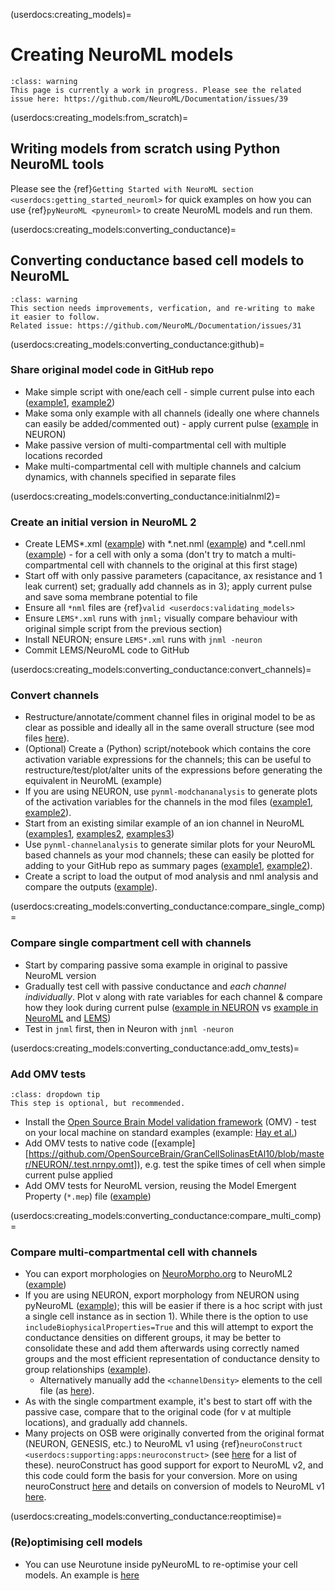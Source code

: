 (userdocs:creating_models)=
# Creating NeuroML models
```{admonition} WIP
:class: warning
This page is currently a work in progress. Please see the related issue here: https://github.com/NeuroML/Documentation/issues/39
```

(userdocs:creating_models:from_scratch)=
## Writing models from scratch using Python NeuroML tools

Please see the {ref}`Getting Started with NeuroML section <userdocs:getting_started_neuroml>` for quick examples on how you can use {ref}`pyNeuroML <pyneuroml>` to create NeuroML models and run them.

(userdocs:creating_models:converting_conductance)=
## Converting conductance based cell models to NeuroML
```{admonition} Needs improvements
:class: warning
This section needs improvements, verfication, and re-writing to make it easier to follow.
Related issue: https://github.com/NeuroML/Documentation/issues/31
```

(userdocs:creating_models:converting_conductance:github)=
### Share original model code in GitHub repo

- Make simple script with one/each cell - simple current pulse into each ([example1](https://github.com/mbezaire/ca1/blob/development/NeuroML2/olm.hoc), [example2](https://github.com/OpenSourceBrain/MiglioreEtAl14_OlfactoryBulb3D/blob/master/NEURON/mitral.hoc))
- Make soma only example with all channels (ideally one where channels can easily be added/commented out) - apply current pulse ([example](https://github.com/OpenSourceBrain/BlueBrainProjectShowcase/blob/master/NMC/NEURON/Test_Soma.hoc) in NEURON)
- Make passive version of multi-compartmental cell with multiple locations recorded
- Make multi-compartmental cell with multiple channels and calcium dynamics, with channels specified in separate files

(userdocs:creating_models:converting_conductance:initialnml2)=
### Create an initial version in NeuroML 2

- Create LEMS*.xml ([example](https://github.com/OpenSourceBrain/BlueBrainProjectShowcase/blob/master/NMC/NeuroML2/LEMS_Soma_AllNML2.xml)) with *.net.nml ([example](https://github.com/OpenSourceBrain/BlueBrainProjectShowcase/blob/master/NMC/NeuroML2/Soma_AllNML2.net.nml)) and *.cell.nml ([example](https://github.com/OpenSourceBrain/BlueBrainProjectShowcase/blob/master/NMC/NeuroML2/Soma_AllNML2.cell.nml)) - for a cell with only a soma (don't try to match a multi-compartmental cell with channels to the original at this first stage)
- Start off with only passive parameters (capacitance, ax resistance and 1 leak current) set; gradually add channels as in 3); apply current pulse and save soma membrane potential to file
- Ensure all `*nml` files are {ref}`valid <userdocs:validating_models>`
- Ensure `LEMS*.xml` runs with `jnml;` visually compare behaviour with original simple script from the previous section)
- Install NEURON; ensure `LEMS*.xml` runs with `jnml -neuron`
- Commit LEMS/NeuroML code to GitHub


(userdocs:creating_models:converting_conductance:convert_channels)=
### Convert channels
- Restructure/annotate/comment channel files in original model to be as clear as possible and ideally all in the same overall structure (see mod files [here](https://github.com/mbezaire/ca1/tree/development)).
- (Optional) Create a (Python) script/notebook which contains the core activation variable expressions for the channels; this can be useful to restructure/test/plot/alter units of the expressions before generating the equivalent in NeuroML (example)
- If you are using NEURON, use `pynml-modchananalysis` to generate plots of the activation variables for the channels in the mod files ([example1](https://github.com/NeuroML/pyNeuroML/blob/master/examples/analyseNaMod.sh), [example2](https://github.com/OpenSourceBrain/BlueBrainProjectShowcase/blob/master/NMC/NEURON/analyse.sh)).
- Start from an existing similar example of an ion channel in NeuroML ([examples1](https://github.com/OpenSourceBrain/AllenInstituteNeuroML/tree/master/CellTypesDatabase/models/NeuroML2), [examples2](https://github.com/RokasSt/Thalamocortical/tree/master/NeuroML2/channels), [examples3](https://github.com/mbezaire/ca1/tree/development/NeuroML2/channels))
- Use `pynml-channelanalysis` to generate similar plots for your NeuroML based channels as your mod channels; these can easily be plotted for adding to your GitHub repo as summary pages ([example1](https://github.com/mbezaire/ca1/blob/development/NeuroML2/channels/channel_summary/README.md), [example2](https://github.com/OpenSourceBrain/MiglioreEtAl14_OlfactoryBulb3D/blob/master/NeuroML2/Channels/channel_summary/README.md)).
- Create a script to load the output of mod analysis and nml analysis and compare the outputs ([example](https://github.com/OpenSourceBrain/BlueBrainProjectShowcase/blob/master/NMC/NeuroML2/compare_nml2_mods.py)).


(userdocs:creating_models:converting_conductance:compare_single_comp)=
### Compare single compartment cell with channels

- Start by comparing passive soma example in original to passive NeuroML version
- Gradually test cell with passive conductance and *each channel individually*. Plot v along with rate variables for each channel & compare how they look during current pulse ([example in NEURON](https://github.com/OpenSourceBrain/BlueBrainProjectShowcase/blob/master/NMC/NEURON/Test_Soma.hoc) vs [example in NeuroML](https://github.com/OpenSourceBrain/BlueBrainProjectShowcase/blob/master/NMC/NeuroML2/Soma_AllNML2.cell.nml) and [LEMS](https://github.com/OpenSourceBrain/BlueBrainProjectShowcase/blob/master/NMC/NeuroML2/LEMS_Soma_AllNML2.xml))
- Test in `jnml` first, then in Neuron with `jnml -neuron`


(userdocs:creating_models:converting_conductance:add_omv_tests)=
### Add OMV tests

```{admonition} Optional, but recommended.
:class: dropdown tip
This step is optional, but recommended.
```

- Install the [Open Source Brain Model validation framework](https://github.com/OpenSourceBrain/osb-model-validation) (OMV) - test on your local machine on standard examples (example: [Hay et al.](https://github.com/OpenSourceBrain/L5bPyrCellHayEtAl2011))
- Add OMV tests to native code ([example][https://github.com/OpenSourceBrain/GranCellSolinasEtAl10/blob/master/NEURON/.test.nrnpy.omt]), e.g. test the spike times of cell when simple current pulse applied
- Add OMV tests for NeuroML version, reusing the Model Emergent Property (`*.mep`) file ([example](https://github.com/mbezaire/ca1/blob/development/NeuroML2/cells/tests/.test.sca.jnmlnrn.omt))

(userdocs:creating_models:converting_conductance:compare_multi_comp)=
### Compare multi-compartmental cell with channels

- You can export morphologies on [NeuroMorpho.org](https://neuromorpho.org) to NeuroML2 ([example](https://github.com/NeuralEnsemble/NeuroinformaticsTutorial/blob/master/Exercises/Exercise1_NeuroMorpho_to_OSB.md))
- If you are using NEURON, export morphology from NEURON using pyNeuroML ([example](https://github.com/OpenSourceBrain/SmithEtAl2013-L23DendriticSpikes/blob/master/NeuroML2/export_nml2.py)); this will be easier if there is a hoc script with just a single cell instance as in section 1). While there is the option to use `includeBiophysicalProperties=True` and this will attempt to export the conductance densities on different groups, it may be better to consolidate these and add them afterwards using correctly named groups and the most efficient representation of conductance density to group relationships ([example](https://github.com/OpenSourceBrain/MiglioreEtAl14_OlfactoryBulb3D/blob/master/Python/Export/export_mitral.py)). 
  - Alternatively manually add the `<channelDensity>` elements to the cell file (as [here](https://github.com/OpenSourceBrain/SmithEtAl2013-L23DendriticSpikes/blob/master/NeuroML2/L23_NoHotSpot.cell.nml#L16711)).
- As with the single compartment example, it's best to start off with the passive case, compare that to the original code (for v at multiple locations), and gradually add channels.
- Many projects on OSB were originally converted from the original format (NEURON, GENESIS, etc.) to NeuroML v1 using {ref}`neuroConstruct <userdocs:supporting:apps:neuroconstruct>` (see [here](http://www.opensourcebrain.org/search_custom_field?f[]=43&op[43]=~&v[43][]=neuroConstruct) for a list of these). neuroConstruct has good support for export to NeuroML v2, and this code could form the basis for your conversion. More on using neuroConstruct [here](http://www.opensourcebrain.org/docs#Using_neuroConstruct_Based_Projects) and details on conversion of models to NeuroML v1 [here](http://www.neuroconstruct.org/docs/importneuron.html#Converting+mod+file%2FGENESIS+script+channels+into+ChannelML).

(userdocs:creating_models:converting_conductance:reoptimise)=
### (Re)optimising cell models

- You can use Neurotune inside pyNeuroML to re-optimise your cell models. An example is [here](https://github.com/NeuroML/pyNeuroML/blob/master/examples/tuneHHCell.py)
